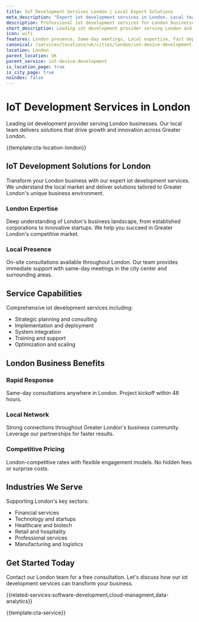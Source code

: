 ```yaml
---
title: IoT Development Services London | Local Expert Solutions
meta_description: "Expert iot development services in London. Local team, same-day consultations, proven results. Transform your business today."
description: Professional iot development services for London businesses
short_description: Leading iot development provider serving London and Greater London.
icon: wifi
features: London presence, Same-day meetings, Local expertise, Fast deployment, Competitive rates, Proven track record
canonical: /services/locations/uk/cities/london/iot-device-development-london.html
location: London
parent_location: UK
parent_service: iot-device-development
is_location_page: true
is_city_page: true
noindex: false
---
```


# IoT Development Services in London

Leading iot development provider serving London businesses. Our local team delivers solutions that drive growth and innovation across Greater London.

{{template:cta-location-london}}

## IoT Development Solutions for London

Transform your London business with our expert iot development services. We understand the local market and deliver solutions tailored to Greater London's unique business environment.

### London Expertise

Deep understanding of London's business landscape, from established corporations to innovative startups. We help you succeed in Greater London's competitive market.

### Local Presence

On-site consultations available throughout London. Our team provides immediate support with same-day meetings in the city center and surrounding areas.

## Service Capabilities

Comprehensive iot development services including:
- Strategic planning and consulting
- Implementation and deployment
- System integration
- Training and support
- Optimization and scaling

## London Business Benefits

### Rapid Response
Same-day consultations anywhere in London. Project kickoff within 48 hours.

### Local Network
Strong connections throughout Greater London's business community. Leverage our partnerships for faster results.

### Competitive Pricing
London-competitive rates with flexible engagement models. No hidden fees or surprise costs.

## Industries We Serve

Supporting London's key sectors:
- Financial services
- Technology and startups
- Healthcare and biotech
- Retail and hospitality
- Professional services
- Manufacturing and logistics

## Get Started Today

Contact our London team for a free consultation. Let's discuss how our iot development services can transform your business.

{{related-services:software-development,cloud-managment,data-analytics}}

{{template:cta-service}}

